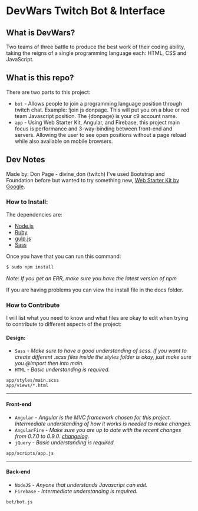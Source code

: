 # DevWars Twitch Bot & Interface

## What is DevWars?

 Two teams of three battle to produce the best work of their coding ability, taking the reigns of a single programming language each: HTML, CSS and JavaScript.

## What is this repo?

There are two parts to this project:

- `bot` - Allows people to join a programming language position through twitch chat. Example: !join js donpage. This will put you on a blue or red team Javascript position. The {donpage} is your c9 account name.
- `app` - Using Web Starter Kit, Angular, and Firebase, this project main focus is performance and 3-way-binding between front-end and servers. Allowing the user to see open positions without a page reload while also available on mobile browsers.

## Dev Notes

Made by: Don Page - divine_don (twitch)
I've used Bootstrap and Foundation before but wanted to try something new, [Web Starter Kit by Google](https://developers.google.com/web/starter-kit/).

### How to Install:

The dependencies are:
* [Node.js](http://nodejs.org)
* [Ruby](https://www.ruby-lang.org/)
* [gulp.js](http://gulpjs.com)
* [Sass](http://sass-lang.com/install)

Once you have that you can run this command:
```sh
$ sudo npm install
```
*Note: If you get an ERR, make sure you have the latest version of npm*

If you are having problems you can view the install file in the docs folder.

### How to Contribute
I will list what you need to know and what files are okay to edit when trying to contribute to different aspects of the project:

#### Design: 
- `Sass` - *Make sure to have a good understanding of scss. If you want to create different .scss files inside the styles folder is okay, just make sure you @import then into main.*
- `HTML` - *Basic understanding is required.*
```
app/styles/main.scss
app/views/*.html
```

---

#### Front-end
- `Angular` - *Angular is the MVC framework chosen for this project. Intermediate understanding of how it works is needed to make changes.*
- `AngularFire` - *Make sure you are up to date with the recent changes from 0.7.0 to 0.9.0. [changelog](https://www.firebase.com/docs/web/libraries/angular/changelog.html).*
- `jQuery` - *Basic understanding is required.*
```
app/scripts/app.js
```

---

#### Back-end
- `NodeJS` - *Anyone that understands Javascript can edit.*
- `Firebase` - *Intermediate understanding is required.*
```
bot/bot.js
```







